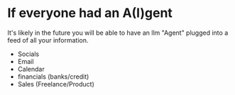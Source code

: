 # If everyone had an A(I)gent
It's likely in the future you will be able to have an llm "Agent" plugged into a feed of all your information.
- Socials
- Email
- Calendar
- financials (banks/credit)
- Sales (Freelance/Product)